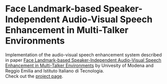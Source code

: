 # Face Landmark-based Speaker-Independent Audio-Visual Speech Enhancement in Multi-Talker Environments
Implementation of the audio-visual speech enhancement system described in paper [Face Landmark-based Speaker-Independent Audio-Visual Speech Enhancement in Multi-Talker Environments](https://arxiv.org/abs/1811.02480) by Univesity of Modena and Reggio Emilia and Istituto Italiano di Tecnologia.
<br>
Check out the [project page](https://dr-pato.github.io/audio_visual_speech_enhancement/).
